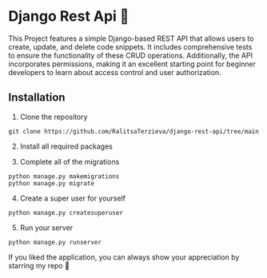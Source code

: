 # Django Rest Api 📱

This Project features a simple Django-based REST API that allows users to create, update, and delete code snippets. It includes comprehensive tests to ensure the functionality of these CRUD operations. Additionally, the API incorporates permissions, making it an excellent starting point for beginner developers to learn about access control and user authorization.


## Installation

1. Clone the repository

```
git clone https://github.com/RalitsaTerzieva/django-rest-api/tree/main
``` 

2. Install all required packages

3. Complete all of the migrations

```
python manage.py makemigrations
python manage.py migrate
```

4. Create a super user for yourself

```
python manage.py createsuperuser
```

5. Run your server

```
python manage.py runserver
```

If you liked the application, you can always show your appreciation by starring my repo 📱
